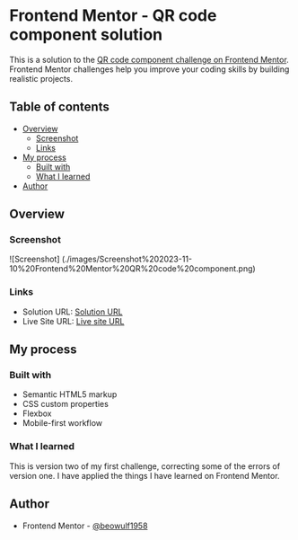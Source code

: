# Frontend Mentor - QR code component solution

This is a solution to the [QR code component challenge on Frontend Mentor](https://www.frontendmentor.io/challenges/qr-code-component-iux_sIO_H). Frontend Mentor challenges help you improve your coding skills by building realistic projects.

## Table of contents

- [Overview](#overview)
  - [Screenshot](#screenshot)
  - [Links](#links)
- [My process](#my-process)
  - [Built with](#built-with)
  - [What I learned](#what-i-learned)
- [Author](#author)

## Overview

### Screenshot

![Screenshot] (./images/Screenshot%202023-11-10%20Frontend%20Mentor%20QR%20code%20component.png)

### Links

- Solution URL: [Solution URL](https://www.frontendmentor.io/challenges/qr-code-component-iux_sIO_H/hub?share=true)
- Live Site URL: [Live site URL](https://cerulean-sopapillas-287398.netlify.app/)

## My process

### Built with

- Semantic HTML5 markup
- CSS custom properties
- Flexbox
- Mobile-first workflow

### What I learned

This is version two of my first challenge, correcting some of the errors of version one. I have applied the things I have learned on Frontend Mentor.

## Author

- Frontend Mentor - [@beowulf1958](https://www.frontendmentor.io/profile/beowulf1958)
